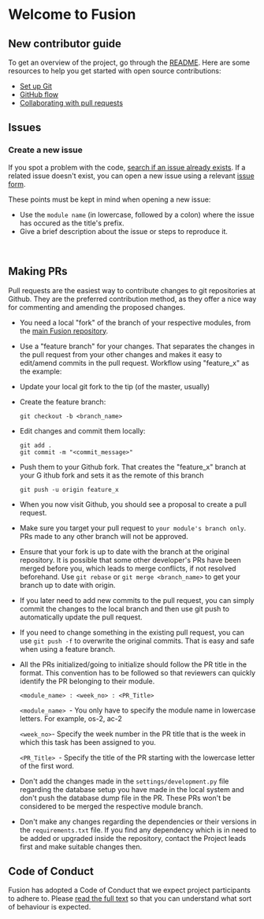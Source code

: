 # Welcome to Fusion

## New contributor guide

To get an overview of the project, go through the [README](README.md). Here are some resources to help you get started with open source contributions:

- [Set up Git](https://docs.github.com/en/get-started/quickstart/set-up-git)
- [GitHub flow](https://docs.github.com/en/get-started/quickstart/github-flow)
- [Collaborating with pull requests](https://docs.github.com/en/github/collaborating-with-pull-requests)


## Issues

### Create a new issue

If you spot a problem with the code, [search if an issue already exists](https://docs.github.com/en/github/searching-for-information-on-github/searching-on-github/searching-issues-and-pull-requests#search-by-the-title-body-or-comments). If a related issue doesn't exist, you can open a new issue using a relevant [issue form](https://github.com/github/docs/issues/new/choose). 

These points must be kept in mind when opening a new issue: 
- Use the `module name` (in lowercase, followed by a colon) where the issue has occured as the title's prefix.
- Give a brief description about the issue or steps to reproduce it.

<br>

## Making PRs

Pull requests are the easiest way to contribute changes to git repositories at Github. They are the preferred contribution method, as they offer a nice way for commenting and amending the proposed changes.

- You need a local "fork" of the branch of your respective modules, from the [main Fusion repository](https://github.com/FusionIIIT/Fusion).

- Use a "feature branch" for your changes. That separates the changes in the pull request from your other changes and makes it easy to edit/amend commits in the pull request. Workflow using "feature_x" as the example:

- Update your local git fork to the tip (of the master, usually)

- Create the feature branch:
    ```
    git checkout -b <branch_name>
    ```

- Edit changes and commit them locally:
    ```
    git add .
    git commit -m "<commit_message>"
    ```

- Push them to your Github fork. That creates the "feature_x" branch at your G ithub fork and sets it as the remote of this branch
    ```
    git push -u origin feature_x
    ```

- When you now visit Github, you should see a proposal to create a pull request. 

- Make sure you target your pull request to `your module's branch only`. PRs made to any other branch will not be approved.

- Ensure that your fork is up to date with the branch at the original repository. It is possible that some other developer's PRs have been merged before you, which leads to merge conflicts, if not resolved beforehand. Use `git rebase` or `git merge <branch_name>` to get your branch up to date with origin. 

- If you later need to add new commits to the pull request, you can simply commit the changes to the local branch and then use git push to automatically update the pull request.

- If you need to change something in the existing pull request, you can use `git push -f` to overwrite the original commits. That is easy and safe when using a feature branch.

- All the PRs initialized/going to initialize should follow the PR title in the format. This convention has to be followed so that reviewers can quickly identify the PR belonging to their module.

    ```
    <module_name> : <week_no> : <PR_Title>
    ```

    `<module_name> `- You only have to specify the module name in lowercase letters. For example, os-2, ac-2

    ` <week_no> `- Specify the week number in the PR title that is the week in which this task has been assigned to you.

    `<PR_Title> `- Specify the title of the PR starting with the lowercase letter of the first word.

- Don't add the changes made in the `settings/development.py` file regarding the database setup you have made in the local system and don't push the database dump file in the PR. These PRs won't be considered to be merged the respective module branch.

- Don't make any changes regarding the dependencies or their versions in the `requirements.txt` file. If you find any dependency which is in need to be added or upgraded inside the repository, contact the Project leads first and make suitable changes then. 

## Code of Conduct
Fusion has adopted a Code of Conduct that we expect project participants to adhere to. Please [read the full text](./CODE_OF_CONDUCT.md) so that you can understand what sort of behaviour is expected.

